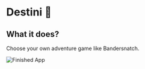# Destini 🤔

## What it does?

Choose your own adventure game like Bandersnatch.

![Finished App](https://github.com/londonappbrewery/Images/blob/master/Destini.gif)
